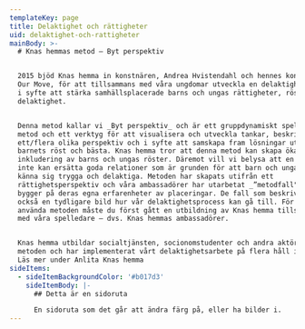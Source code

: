 ```yaml
---
templateKey: page
title: Delaktighet och rättigheter
uid: delaktighet-och-rattigheter
mainBody: >-
  # Knas hemmas metod – Byt perspektiv


  2015 bjöd Knas hemma in konstnären, Andrea Hvistendahl och hennes konstverk,
  Our Move, för att tillsammans med våra ungdomar utveckla en delaktighetsmetod
  i syfte att stärka samhällsplacerade barns och ungas rättigheter, röster och
  delaktighet.


  Denna metod kallar vi _Byt perspektiv_ och är ett gruppdynamiskt spel, en
  metod och ett verktyg för att visualisera och utveckla tankar, beskriva
  ett/flera olika perspektiv och i syfte att samskapa fram lösningar utifrån
  barnets röst och bästa. Knas hemma tror att denna metod kan skapa ökad
  inkludering av barns och ungas röster. Däremot vill vi belysa att en metod
  inte kan ersätta goda relationer som är grunden för att barn och unga ska
  känna sig trygga och delaktiga. Metoden har skapats utifrån ett
  rättighetsperspektiv och våra ambassadörer har utarbetat _”metodfall"_ som
  bygger på deras egna erfarenheter av placeringar. De fall som beskrivs ger
  också en tydligare bild hur vår delaktighetsprocess kan gå till. För att
  använda metoden måste du först gått en utbildning av Knas hemma tillsammans
  med våra spelledare – dvs. Knas hemmas ambassadörer.


  Knas hemma utbildar socialtjänsten, socionomstudenter och andra aktörer i
  metoden och har implementerat vårt delaktighetsarbete på flera håll i Sverige.
  Läs mer under Anlita Knas hemma
sideItems:
  - sideItemBackgroundColor: '#b017d3'
    sideItemBody: |-
      ## Detta är en sidoruta

      En sidoruta som det går att ändra färg på, eller ha bilder i.
---
```


